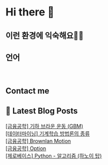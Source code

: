 # Hi there 👋

## 이런 환경에 익숙해요✍🏼

## 언어

<p>
  <img alt="" src= "https://img.shields.io/badge/JavaScript-F7DF1E?style=flat-square&logo=JavaScript&logoColor=white"/> 
  <img alt="" src= "https://img.shields.io/badge/TypeScript-black?logo=typescript&logoColor=blue"/>
</p>

## Contact me

## 📕 Latest Blog Posts

<a href=https://leejaehoon.tistory.com/entry/%EA%B8%88%EC%9C%B5%EA%B3%B5%ED%95%99-%EA%B8%B0%ED%95%98-%EB%B8%8C%EB%9D%BC%EC%9A%B4-%EC%9A%B4%EB%8F%99-GBM>[금융공학] 기하 브라운 운동 (GBM)</a></br><a href=https://leejaehoon.tistory.com/entry/%EB%8D%B0%EC%9D%B4%ED%84%B0%EB%A7%88%EC%9D%B4%EB%8B%9D>[데이터마이닝] 기계학습 방법론의 종류</a></br><a href=https://leejaehoon.tistory.com/entry/%EA%B8%88%EC%9C%B5%EA%B3%B5%ED%95%99-Brownlan-Motion>[금융공학] Brownlan Motion</a></br><a href=https://leejaehoon.tistory.com/entry/%EA%B8%88%EC%9C%B5%EA%B3%B5%ED%95%99-Option>[금융공학] Option</a></br><a href=https://leejaehoon.tistory.com/entry/%EC%A0%9C%EB%A1%9C%EB%B2%A0%EC%9D%B4%EC%8A%A4-Python-%EC%95%8C%EA%B3%A0%EB%A6%AC%EC%A6%98-%ED%95%98%EB%85%B8%EC%9D%B4-%ED%83%91>[제로베이스] Python - 알고리즘 (하노이 탑)</a></br>